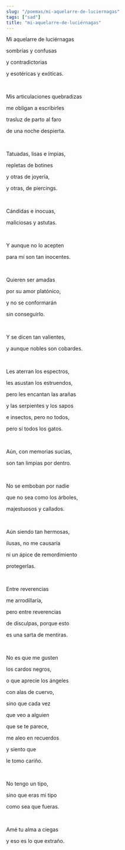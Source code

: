 ```yaml
---
slug: "/poemas/mi-aquelarre-de-luciernagas"
tags: ["sad"]
title: "mi-aquelarre-de-luciérnagas"
---
```

Mi aquelarre de luciérnagas

sombrías y confusas

y contradictorias

y esotéricas y exóticas.

&nbsp;

Mis articulaciones quebradizas

me obligan a escribirles

trasluz de parto al faro

de una noche despierta.

&nbsp;

Tatuadas, lisas e ímpias,

repletas de botines

y otras de joyería,

y otras, de piercings.

&nbsp;

Cándidas e inocuas,

maliciosas y astutas.

&nbsp;

Y aunque no lo acepten

para mí son tan inocentes.

&nbsp;

Quieren ser amadas

por su amor platónico,

y no se conformarán

sin conseguirlo.

&nbsp;

Y se dicen tan valientes,

y aunque nobles son cobardes.

&nbsp;

Les aterran los espectros,

les asustan los estruendos,

pero les encantan las arañas

y las serpientes y los sapos

e insectos, pero no todos,

pero sí todos los gatos.

&nbsp;

Aún, con memorias sucias,

son tan limpias por dentro.

&nbsp;

No se emboban por nadie

que no sea como los árboles,

majestuosos y callados.

&nbsp;

Aún siendo tan hermosas,

ilusas, no me causaría

ni un ápice de remordimiento

protegerlas.

&nbsp;

Entre reverencias

me arrodillaría,

pero entre reverencias

de disculpas, porque esto

es una sarta de mentiras.

&nbsp;

No es que me gusten

los cardos negros,

o que aprecie los ángeles

con alas de cuervo,

sino que cada vez

que veo a alguien

que se te parece,

me aleo en recuerdos

y siento que

le tomo cariño.

&nbsp;

No tengo un tipo,

sino que eras mi tipo

como sea que fueras.

&nbsp;

Amé tu alma a ciegas

y eso es lo que extraño.